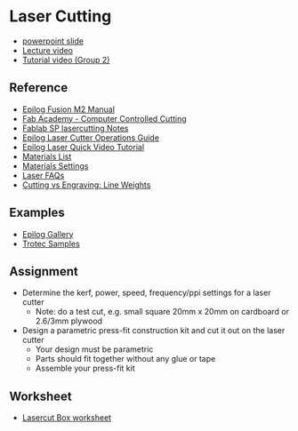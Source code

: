 # Laser Cutting
- [powerpoint slide](06_laser%20cutting.pdf)
- [Lecture video](https://vimeo.com/428893041)
- [Tutorial video (Group 2)](https://vimeo.com/user115623250/review/428893226/d2a13f4099)

## Reference
* [Epilog Fusion M2 Manual](https://www.epiloglaser.com/assets/downloads/manuals/fusion-manual-web.pdf)
* [Fab Academy - Computer Controlled Cutting](http://academy.cba.mit.edu/classes/computer_cutting/index.html)
* [Fablab SP lasercutting Notes](https://esp.sp.edu.sg/webapps/blackboard/content/listContentEditable.jsp?content_id=_1547282_1&course_id=_51997_1)
* [Epilog Laser Cutter Operations Guide](https://wiki.fablabbcn.org/Epilog_Laser_Cutter)
* [Epilog Laser Quick Video Tutorial](https://www.youtube.com/watch?v=xM8vqZdRWp4)
* [Materials List](https://www.epiloglaser.com/how-it-works/laser-material-compatibility.htm)
* [Materials Settings](https://www.epiloglaser.com/assets/downloads/fusion-material-settings.pdf)
* [Laser FAQs](https://www.epiloglaser.com/how-it-works/laser-faqs.htm)
* [Cutting vs Engraving: Line Weights](http://support.epiloglaser.com/article/8205/29827/cutting-and-engraving-different-line-weights)

## Examples
* [Epilog Gallery](https://www.epiloglaser.com/resources/sample-club.htm)
* [Trotec Samples](https://www.troteclaser.com/en-sg/knowledge/do-it-yourself-samples/)

## Assignment
* Determine the kerf, power, speed, frequency/ppi settings for a laser cutter
  * Note: do a test cut, e.g. small square 20mm x 20mm on cardboard or 2.6/3mm plywood
* Design a parametric press-fit construction kit and cut it out on the laser cutter
  * Your design must be parametric
  * Parts should fit together without any glue or tape
  * Assemble your press-fit kit

## Worksheet
- [Lasercut Box worksheet](lasercut-cube-worksheet.pdf)
